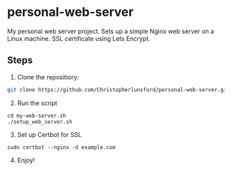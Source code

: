 # personal-web-server
My personal web server project. Sets up a simple Nginx web server on a Linux machine. SSL certificate using Lets Encrypt. 

## Steps

1. Clone the repositiory:
```bash
git clone https://github.com/Christopherlunsford/personal-web-server.git
```

2. Run the script

```CLI
cd my-web-server.sh
./setup_web_server.sh
```

3. Set up Certbot for SSL

```CLI
sudo certbot --nginx -d example.com
```


4. Enjoy!
